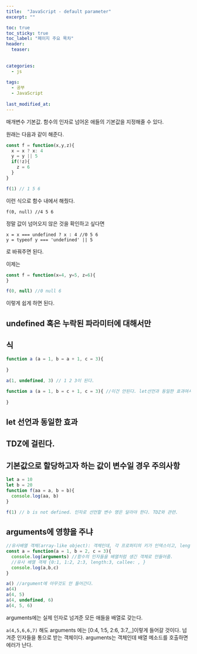 ```yaml
---
title:  "JavaScript - default parameter"
excerpt: ""

toc: true
toc_sticky: true
toc_label: "페이지 주요 목차"
header:
  teaser: 
  
  
categories:
  - js
  
tags:
  - 공부
  - JavaScript
  
last_modified_at: 
---
```


매개변수 기본값. 함수의 인자로 넘어온 애들의 기본값을 지정해줄 수 있다.

원래는 다음과 같이 해준다.

```javascript
const f = function(x,y,z){
  x = x ? x: 4
  y = y || 5
  if(!z){
    z = 6
  }
}

f(1) // 1 5 6
```

이런 식으로 함수 내에서 해줬다.

```
f(0, null) //4 5 6
```

정말 값이 넘어오지 않은 것을 확인하고 싶다면

```
x = x === undefined ? x : 4 //0 5 6
y = typeof y === 'undefined' || 5
```

로 바꿔주면 된다.

이제는

```javascript
const f = function(x=4, y=5, z=6){
}

f(0, null) //0 null 6
```

이렇게 쉽게 하면 된다.

## undefined 혹은 누락된 파라미터에 대해서만

## 식

```javascript
function a (a = 1, b = a + 1, c = 3){
  
}

a(1, undefined, 3) // 1 2 3이 된다.

function a (a = 1, b = c + 1, c = 3){ //이건 안된다. let선언과 동일한 효과여서 순서가 중요하다.
  
}
```

## let 선언과 동일한 효과

## TDZ에 걸린다.

## 기본값으로 할당하고자 하는 값이 변수일 경우 주의사항

```javascript
let a = 10
let b = 20
function f(aa = a, b = b){
  console.log(aa, b)
}

f(1) // b is not defined. 인자로 선언할 변수 명은 달라야 한다. TDZ와 관련.
```


## arguments에 영향을 주냐

```javascript
//유사배열 객체(array-like object): 객체인데, 각 프로퍼티의 키가 인덱스이고, length라는 프로퍼티가 있는 객체
const a = function(a = 1, b = 2, c = 3){
  console.log(arguments) //함수의 인자들을 배열처럼 생긴 객체로 만들어줌.
  //유사 배열 객체 {0:1, 1:2, 2:3, length:3, callee: , }
  console.log(a,b,c)
}

a() //argument에 아무것도 안 들어간다.
a(4)
a(4, 5)
a(4, undefined, 6)
a(4, 5, 6)
```

arguments에는 실제 인자로 넘겨준 모든 애들을 배열로 갖는다.

`a(4,5,6,6,7)` 해도 arguments 에는 [0:4, 1:5, 2:6, 3:7,,,]이렇게 들어갈 것이다.
넘겨준 인자들을 통으로 받는 객체이다. arguments는 객체인데 배열 메소드를 호출하면 에러가 난다.


